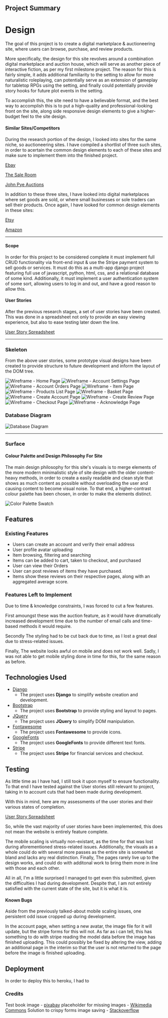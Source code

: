 ## Project Summary

# Design
The goal of this project is to create a digital marketplace & auctioneering site, where users can browse,  purchase, and review products.

More specifically, the design for this site revolves around a combination digital marketplace and auction house, which will serve as another piece of interactive fiction, as per my first milestone project.
The reason for this is fairly simple, it adds additional familiarity to the setting to allow for more naturalistic roleplaying, 
can potentially serve as an extension of gameplay for tabletop RPGs using the setting, and finally could potentially provide story hooks for future plot events in the setting.

To accomplish this, the site need to have a believable format, and the best way to accomplish this is to put a high-quality and professional-looking front on the site,
along side responsive design elements to give a higher-budget feel to the site design.

#### Similar Sites/Competitors
During the research portion of the design, I looked into sites for the same niche, so auctioneering sites. I have compiled a shortlist of three such sites, 
in order to acertain the common design elements to each of these sites and make sure to implement them into the finished project.

[Ebay](https://www.ebay.co.uk/)

[The Sale Room](https://www.the-saleroom.com/en-gb)

[John Pye Auctions](https://www.johnpye.co.uk/)

In addition to these three sites, I have looked into digital marketplaces where set goods are sold, or where small businesses or sole traders can sell their products.
Once again, I have looked for common design elements in these sites:

[Etsy](https://www.etsy.com/)

[Amazon](https://www.amazon.co.uk/)

---
#### Scope

In order for this project to be considered complete it must implement full CRUD functionality via front-end input & use the Stripe payment system to sell goods or services.
It must do this as a multi-app django project featuring full use of javascript, python, html, css, and a relational database of some kind. Additionally, it must implement a user authentication
 system of some sort, allowing users to log in and out, and have a good reason to allow this.

#### User Stories
After the previous research stages, a set of user stories have been created. This was done in a spreadsheet not only to provide an easy viewing experience, but also to ease testing later down the line.

[User Story Spreadsheet](designs/fsf_userstories_v1.xlsx)

---

### Skeleton
From the above user stories, some prototype visual designs have been created to provide structure to future development and inform the layout of the DOM tree.

![Wireframe - Home Page](designs/wireframes/templates/Home.png)
![Wireframe - Account Settings Page](designs/wireframes/templates/AccountSettings.png)
![Wireframe - Account Orders Page](designs/wireframes/templates/AccountPage.png)
![Wireframe - Item Page](designs/wireframes/templates/Item.png)
![Wireframe - Products List Page](designs/wireframes/templates/Products.png)
![Wireframe - Basket Page](designs/wireframes/templates/Basket.png)
![Wireframe - Create Account Page](designs/wireframes/templates/CreateAccount.png)
![Wireframe - Create Review Page](designs/wireframes/templates/CreateReview.png)
![Wireframe - Checkout Page](designs/wireframes/templates/Checkout.png)
![Wireframe - Acknowledge Page](designs/wireframes/templates/Acknowledgement.png)

### Database Diagram
![Database Diagram](designs/wireframes/database/db_er_diagram_v2.png)

--- 

### Surface
#### Colour Palette and Design Philosophy For Site
The main design philosophy for this site's visuals is to merge elements of the more modern minimalistic style of site design with the older content-heavy methods, in order to create a easily readable and clean style that shows as much content as possible without overloading the user and causing content to become visual noise.
To that end, a higher-contrast colour palette has been chosen, in order to make the elements distinct.

![Color Palette Swatch](designs/fsfpalette.png)

## Features
 
### Existing Features

- Users can create an account and verify their email address
- User profile avatar uploading
- Item browsing, filtering and searching
- Items can be added to cart, taken to checkout, and purchased
- User can view their Orders
- User can post reviews of items they have purchased.
- Items show these reviews on their respective pages, along with an aggregated average score.

### Features Left to Implement
Due to time & knowledge constraints, I was forced to cut a few features. 

First amoungst these was the auction feature, as it would have dramatically increased development time due to the number of email calls and time-based methods it would require.

Secondly The styling had to be cut back due to time, as I lost a great deal due to stress-related issues.

Finally, The website looks awful on mobile and does not work well. Sadly, I was not able to get mobile styling done in time for this, for the same reason as before.

## Technologies Used

- [Django](https://www.djangoproject.com/)
    - The project uses **Django** to simplify website creation and development.
- [Bootstrap](https://getbootstrap.com/)
    - The project uses **Bootstrap** to provide styling and layout to pages.
- [JQuery](https://jquery.com)
    - The project uses **JQuery** to simplify DOM manipulation.
- [Fontawesome](https://fontawesome.com/)
    - The project uses **Fontawesome** to provide icons.
- [GoogleFonts](https://fonts.google.com/)
    - The project uses **GoogleFonts** to provide different text fonts.
- [Stripe](https://stripe.com/)
    - The project uses **Stripe** for financial services and checkout.

## Testing

As little time as I have had, I still took it upon myself to ensure functionality. To that end I have tested against the User stories still relevant to project, taking in to account cuts that had been made during development.

With this in mind, here are my assessments of the user stories and their various states of completion.

[User Story Spreadsheet](designs/fsf_userstories_v1-implementation.xlsx)

So, while the vast majority of user stories have been implemented, this does not mean the website is entirely feature complete.

The mobile scaling is virtually non-existant, as the time for that was lost during aforementioned stress-related issues.
Additionally, the visuals as a whole could do with several more passes as the entire site is somewhat bland and lacks any real distinction.
Finally, The pages rarely live up to the design works, and could do with additonal work to bring them more in line with those and each other.

All in all, I'm a little surprised I managed to get even this submitted, given the difficulties I had during development. Despite that, I am not entirely satisfied with the current state of the site, but it is what it is.

#### Known Bugs

Aside from the previously talked-about mobile scaling issues, one persistent odd issue cropped up during development.

In the account page, when setting a new avatar, the image file for it will update, but the stripe forms for this will not.
As far as i can tell, this has something to do with stripe reading the model data before the image has finished uploading. This could possibly be fixed by altering the view, adding an additional page in the interim so that the user is not returned to the page before the image is finished uploading.

## Deployment

In order to deploy this to heroku, I had to 

### Credits

Test book image - [pixabay](https://pixabay.com/vectors/book-paper-text-textbook-tome-2026267/)
placeholder for missing images - [Wikimedia Commons](https://commons.wikimedia.org/wiki/File:Placeholder-image.png)
Solution to crispy forms image saving - [Stackoverflow](https://stackoverflow.com/questions/3702465/how-to-copy-inmemoryuploadedfile-object-to-disk/30195605)